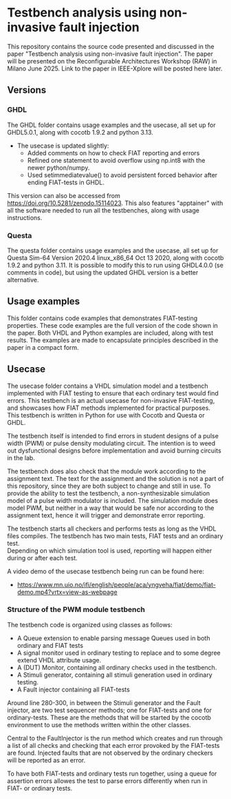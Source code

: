 # Testbench analysis using non-invasive fault injection
This repository contains the source code presented and discussed in the paper "Testbench analysis using non-invasive fault injection". 
The paper will be presented on the Reconfigurable Architectures Workshop (RAW) in Milano June 2025. 
Link to the paper in IEEE-Xplore will be posted here later. 

## Versions 
### GHDL 
The GHDL folder contains usage examples and the usecase, all set up for GHDL5.0.1, along with cocotb 1.9.2 and python 3.13.
* The usecase is updated slightly:
   * Added comments on how to check FIAT reporting and errors 
   * Refined one statement to avoid overflow using np.int8 with the newer python/numpy.
   * Used setimmediatevalue() to avoid persistent forced behavior after ending FIAT-tests in GHDL.

This version can also be accessed from https://doi.org/10.5281/zenodo.15114023. 
This also features "apptainer" with all the software needed to run all the testbenches, along with usage instructions. 

### Questa 
The questa folder contains usage examples and the usecase, all set up for Questa Sim-64 Version 2020.4 linux_x86_64 Oct 13 2020, along with cocotb 1.9.2 and python 3.11. 
It is possible to modify this to run using GHDL4.0.0 (se comments in code), but using the updated GHDL version is a better alternative.   

## Usage examples
This folder contains code examples that demonstrates FIAT-testing properties. 
These code examples are the full version of the code shown in the paper. 
Both VHDL and Python examples are included, along with test results. 
The examples are made to encapsulate principles described in the paper in a compact form. 

## Usecase
The usecase folder contains a VHDL simulation model and a testbench implemented with FIAT testing to ensure that each ordinary test would find errors. 
This testbench is an actual usecase for non-invasive FIAT-testing, and showcases how FIAT methods implemented for practical purposes. 
This testbench is written in Python for use with Cocotb and Questa or GHDL. 

The testbench itself is intended to find errors in student designs of a pulse width (PWM) or pulse density modulating circuit. 
The intention is to weed out dysfunctional designs before implementation and avoid burning circuits in the lab. 

The testbench does also check that the module work according to the assignment text. 
The text for the assignment and the solution is not a part of this repository, since they are both subject to change and still in use. 
To provide the ability to test the testbench, a non-synthesizable simulation model of a pulse width modulator is included.
The simulation module does model PWM, but neither in a way that would be safe nor according to the assignment text, hence it will trigger and demonstrate error reporting. 

The testbench starts all checkers and performs tests as long as the VHDL files compiles. 
The testbench has two main tests, FIAT tests and an ordinary test.  
Depending on which simulation tool is used, reporting will happen either during or after each test.  

A video demo of the usecase testbench being run can be found here: 
* https://www.mn.uio.no/ifi/english/people/aca/yngveha/fiat/demo/fiat-demo.mp4?vrtx=view-as-webpage

### Structure of the PWM module testbench

The testbench code is organized using classes as follows:
* A Queue extension to enable parsing message Queues used in both ordinary and FIAT tests
* A signal monitor used in ordinary testing to replace and to some degree extend VHDL attribute usage.  
* A (DUT) Monitor, containing all ordinary checks used in the testbench.
* A Stimuli generator, containing all stimuli generation used in ordinary testing.
* A Fault injector containing all FIAT-tests

Around line 280-300, in between the Stimuli generator and the Fault injector, are two test sequencer methods; one for FIAT-tests and one for ordinary-tests. 
These are the methods that will be started by the cocotb environment to use the methods written within the other classes. 

Central to the FaultInjector is the run method which creates and run through a list of all checks and checking that each error provoked by the FIAT-tests are found. 
Injected faults that are not observed by the ordinary checkers will be reported as an error.

To have both FIAT-tests and ordinary tests run together, using a queue for assertion errors allowes the test to parse errors differently when run in FIAT- or ordinary tests.
